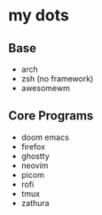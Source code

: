 # my dots

## Base
- arch
- zsh (no framework)
- awesomewm

## Core Programs
- doom emacs
- firefox
- ghostty
- neovim
- picom
- rofi
- tmux
- zathura
